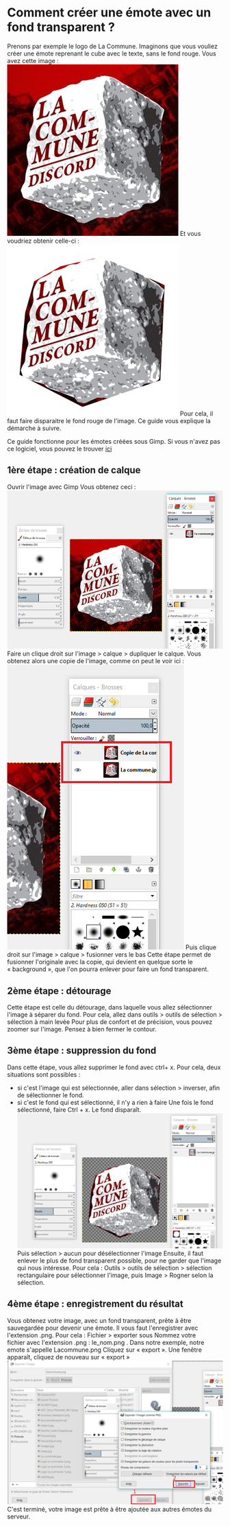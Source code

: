 # Comment créer une émote avec un fond transparent ?

Prenons par exemple le logo de La Commune. Imaginons que vous vouliez créer une émote reprenant le cube avec le texte, sans le fond rouge.
Vous avez cette image : 
![logo au début](La_commune_depart.png)
Et vous voudriez obtenir celle-ci : 
![logo à la fin](la_commune_final.png)
Pour cela, il faut faire disparaitre le fond rouge de l'image. Ce guide vous explique la démarche à suivre.

Ce guide fonctionne pour les émotes créées sous Gimp. Si vous n'avez pas ce logiciel, vous pouvez le trouver 
[ici](https://www.gimp.org/fr)

## 1ère étape : création de calque
Ouvrir l'image avec Gimp 
Vous obtenez ceci : 
![Aperçu de Gimp](Logo_La_commune_1.png)
Faire un clique droit sur l'image > calque > dupliquer le calque. Vous obtenez alors une copie de l'image, comme on peut le voir ici :
![Création d'une copie de l'image](Logo_la_commune_2.png)
Puis clique droit sur l'image > calque > fusionner vers le bas
Cette étape permet de fusionner l'originale avec la copie, qui devient en quelque sorte le « background », que l'on pourra enlever pour faire un fond transparent.

## 2ème étape : détourage
Cette étape est celle du détourage, dans laquelle vous allez sélectionner l'image à séparer du fond. 
Pour cela, allez dans outils > outils de sélection > sélection à main levée
Pour plus de confort et de précision, vous pouvez zoomer sur l'image. Pensez à bien fermer le contour. 

## 3ème étape : suppression du fond
Dans cette étape, vous allez supprimer le fond avec ctrl+ x. Pour cela, deux situations sont possibles :
  * si c'est l'image qui est sélectionnée, aller dans sélection > inverser, afin de sélectionner le fond.
  * si c'est le fond qui est sélectionné, il n'y a rien à faire
Une fois le fond sélectionné, faire Ctrl + x. Le fond disparaît.
![Le logo après diparition du fond](Logo_la_commune_3.png)
Puis sélection > aucun pour désélectionner l'image
Ensuite, il faut enlever le plus de fond transparent possible, pour ne garder que l'image qui nous intéresse. Pour cela : Outils > outils de sélection > sélection rectangulaire pour sélectionner l'image, puis Image > Rogner selon la sélection. 

## 4ème étape : enregistrement du résultat
Vous obtenez votre image, avec un fond transparent, prête à être sauvegardée pour devenir une émote. Il vous faut l'enregistrer avec l'extension .png.
Pour cela : Fichier > exporter sous 
Nommez votre fichier avec l'extension .png : le_nom.png . Dans notre exemple, notre emote s'appelle Lacommune.png
Cliquez sur « export ». Une fenêtre apparaît, cliquez de nouveau sur « export »
![Exporter l'image créée](logo_la_commune_4.png)
C'est terminé, votre image est prête à être ajoutée aux autres émotes du serveur.

